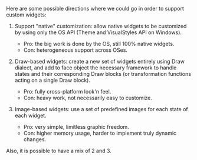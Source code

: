 Here are some possible directions where we could go in order to support custom widgets:

1. Support "native" customization: allow native widgets to be customized by using only the OS API (Theme and VisualStyles API on Windows). 
    * Pro: the big work is done by the OS, still 100% native widgets.
    * Con: heterogeneous support across OSes.

2. Draw-based widgets: create a new set of widgets entirely using Draw dialect, and add to face object the necessary framework to handle states and their corresponding Draw blocks (or transformation functions acting on a single Draw block). 
    * Pro: fully cross-platform look'n feel.
    * Con: heavy work, not necessarily easy to customize.

3. Image-based widgets: use a set of predefined images for each state of each widget.
    * Pro: very simple, limitless graphic freedom.
    * Con: higher memory usage, harder to implement truly dynamic changes.

Also, it is possible to have a mix of 2 and 3. 